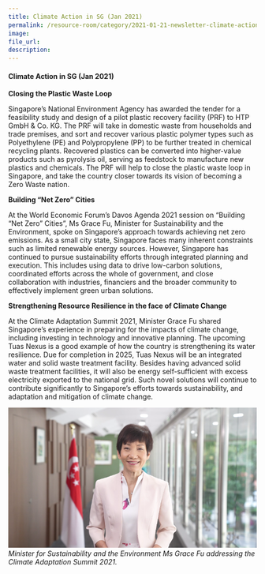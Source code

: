 ```yaml
---  
title: Climate Action in SG (Jan 2021)  
permalink: /resource-room/category/2021-01-21-newsletter-climate-action-in-sg-jan/  
image:  
file_url:  
description:  
---  
```


#### Climate Action in SG (Jan 2021)

**Closing the Plastic Waste Loop**

Singapore’s National Environment Agency has awarded the tender for a feasibility study and design of a pilot plastic recovery facility (PRF) to HTP GmbH & Co. KG. The PRF will take in domestic waste from households and trade premises, and sort and recover various plastic polymer types such as Polyethylene (PE) and Polypropylene (PP) to be further treated in chemical recycling plants. Recovered plastics can be converted into higher-value products such as pyrolysis oil, serving as feedstock to manufacture new plastics and chemicals. The PRF will help to close the plastic waste loop in Singapore, and take the country closer towards its vision of becoming a Zero Waste nation.

**Building “Net Zero” Cities**

At the World Economic Forum’s Davos Agenda 2021 session on “Building “Net Zero” Cities”, Ms Grace Fu, Minister for Sustainability and the Environment, spoke on Singapore’s approach towards achieving net zero emissions. As a small city state, Singapore faces many inherent constraints such as limited renewable energy sources. However, Singapore has continued to pursue sustainability efforts through integrated planning and execution. This includes using data to drive low-carbon solutions, coordinated efforts across the whole of government, and close collaboration with industries, financiers and the broader community to effectively implement green urban solutions. 


**Strengthening Resource Resilience in the face of Climate Change**

At the Climate Adaptation Summit 2021, Minister Grace Fu shared Singapore’s experience in preparing for the impacts of climate change, including investing in technology and innovative planning. The upcoming Tuas Nexus is a good example of how the country is strengthening its water resilience. Due for completion in 2025, Tuas Nexus will be an integrated water and solid waste treatment facility. Besides having advanced solid waste treatment facilities, it will also be energy self-sufficient with excess electricity exported to the national grid. Such novel solutions will continue to contribute significantly to Singapore’s efforts towards sustainability, and adaptation and mitigation of climate change. 


![](/news/news-images/newsletterjan1.png)  
*Minister for Sustainability and the Environment Ms Grace Fu addressing the Climate Adaptation Summit 2021.*